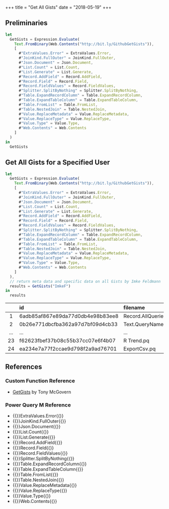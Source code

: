 +++
title = "Get All Gists"
date = "2018-05-19"
+++

## Preliminaries
```javascript
let
  GetGists = Expression.Evaluate(
    Text.FromBinary(Web.Contents("http://bit.ly/GithubGetGists")),
    [
      #"ExtraValues.Error" = ExtraValues.Error,
      #"JoinKind.FullOuter" = JoinKind.FullOuter,
      #"Json.Document" = Json.Document,
      #"List.Count" = List.Count,
      #"List.Generate" = List.Generate,
      #"Record.AddField" = Record.AddField,
      #"Record.Field" = Record.Field,
      #"Record.FieldValues" = Record.FieldValues,
      #"Splitter.SplitByNothing" = Splitter.SplitByNothing,
      #"Table.ExpandRecordColumn" = Table.ExpandRecordColumn,
      #"Table.ExpandTableColumn" = Table.ExpandTableColumn,
      #"Table.FromList" = Table.FromList,
      #"Table.NestedJoin" = Table.NestedJoin,
      #"Value.ReplaceMetadata" = Value.ReplaceMetadata,
      #"Value.ReplaceType" = Value.ReplaceType,
      #"Value.Type" = Value.Type,
      #"Web.Contents" = Web.Contents
    ]
  )
in
  GetGists
```

## Get All Gists for a Specified User
```javascript
let
  GetGists = Expression.Evaluate(
    Text.FromBinary(Web.Contents("http://bit.ly/GithubGetGists")),
    [
      #"ExtraValues.Error" = ExtraValues.Error,
      #"JoinKind.FullOuter" = JoinKind.FullOuter,
      #"Json.Document" = Json.Document,
      #"List.Count" = List.Count,
      #"List.Generate" = List.Generate,
      #"Record.AddField" = Record.AddField,
      #"Record.Field" = Record.Field,
      #"Record.FieldValues" = Record.FieldValues,
      #"Splitter.SplitByNothing" = Splitter.SplitByNothing,
      #"Table.ExpandRecordColumn" = Table.ExpandRecordColumn,
      #"Table.ExpandTableColumn" = Table.ExpandTableColumn,
      #"Table.FromList" = Table.FromList,
      #"Table.NestedJoin" = Table.NestedJoin,
      #"Value.ReplaceMetadata" = Value.ReplaceMetadata,
      #"Value.ReplaceType" = Value.ReplaceType,
      #"Value.Type" = Value.Type,
      #"Web.Contents" = Web.Contents
    ]
  ),
  // return meta data and specific data on all Gists by Imke Feldmann 
  results = GetGists("ImkeF")
in
  results
```
|    |id                               |filename                |type       |... |truncated
|:--:|:--------------------------------|:-----------------------|:----------|:---|--------:
|1    |6adb85af867e89da77d0db4e98b83ee8 |Record.AllQueries.pq    |text/plain |... |FALSE
|2    |0b26e771dbcfba362a97d7bf09d4cb33 |Text.QueryNames.pq      |text/plain |... |FALSE
|...  |...                              |...                     |...        |... |...
|23   |f62623fbef37b08c55b37cc07e6f4b07 |R Trend.pq              |text/plain |... |FALSE
|24   |ea234e7a77f2ccae9d798f2a9ad76701 |ExportCsv.pq            |text/plain |... |FALSE

## References
### Custom Function Reference
+ [GetGists](https://gist.github.com/tonmcg/f3b59569787f8bd397c8d3a192616b0e) by Tony McGovern

### Power Query M Reference
+ {{<urls function="extravalues-error">}}ExtraValues.Error{{</urls>}}
+ {{<urls function="joinkind-fullouter">}}JoinKind.FullOuter{{</urls>}}
+ {{<urls function="json-document">}}Json.Document{{</urls>}}
+ {{<urls function="list-count">}}List.Count{{</urls>}}
+ {{<urls function="list-generate">}}List.Generate{{</urls>}}
+ {{<urls function="record-addfield">}}Record.AddField{{</urls>}}
+ {{<urls function="record-field">}}Record.Field{{</urls>}}
+ {{<urls function="record-fieldvalues">}}Record.FieldValues{{</urls>}}
+ {{<urls function="splitter-splitbynothing">}}Splitter.SplitByNothing{{</urls>}}
+ {{<urls function="table-expandrecordcolumn">}}Table.ExpandRecordColumn{{</urls>}}
+ {{<urls function="table-expandtablecolumn">}}Table.ExpandTableColumn{{</urls>}}
+ {{<urls function="table-fromlist">}}Table.FromList{{</urls>}}
+ {{<urls function="table-nestedjoin">}}Table.NestedJoin{{</urls>}}
+ {{<urls function="value-replacemetadata">}}Value.ReplaceMetadata{{</urls>}}
+ {{<urls function="value-replacetype">}}Value.ReplaceType{{</urls>}}
+ {{<urls function="value-type">}}Value.Type{{</urls>}}
+ {{<urls function="web-contents">}}Web.Contents{{</urls>}}
